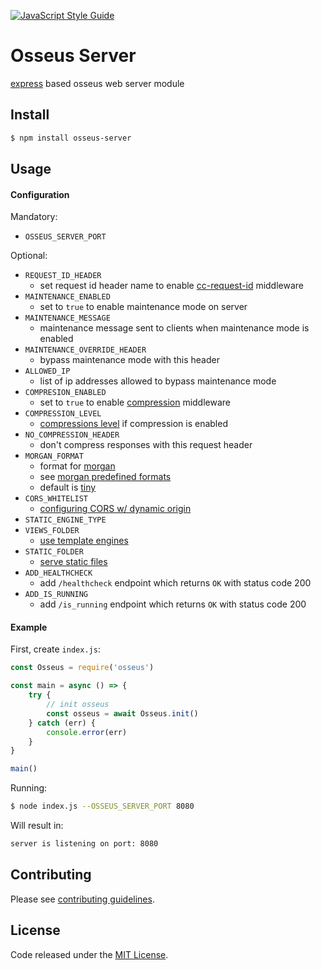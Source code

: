[![JavaScript Style Guide](https://cdn.rawgit.com/standard/standard/master/badge.svg)](https://github.com/standard/standard)

# Osseus Server

[express](https://github.com/expressjs/express) based osseus web server module

## Install
```bash
$ npm install osseus-server
```

## Usage

#### Configuration

Mandatory:

* `OSSEUS_SERVER_PORT`

Optional:

* `REQUEST_ID_HEADER`
	* set request id header name to enable [cc-request-id](https://www.npmjs.com/package/cc-request-id) middleware
* `MAINTENANCE_ENABLED`
	* set to `true` to enable maintenance mode on server
* `MAINTENANCE_MESSAGE`
	* maintenance message sent to clients when maintenance mode is enabled
* `MAINTENANCE_OVERRIDE_HEADER`
	* bypass maintenance mode with this header
* `ALLOWED_IP`
	* list of ip addresses allowed to bypass maintenance mode
* `COMPRESION_ENABLED`
	* set to `true` to enable [compression](https://github.com/expressjs/compression) middleware
* `COMPRESSION_LEVEL`
	* [compressions level](https://github.com/expressjs/compression#level) if compression is enabled
* `NO_COMPRESSION_HEADER`
	* don't compress responses with this request header
* `MORGAN_FORMAT`
	* format for [morgan](https://github.com/expressjs/morgan)
	* see [morgan predefined formats](https://github.com/expressjs/morgan#predefined-formats)
	* default is [tiny](https://github.com/expressjs/morgan#tiny)
* `CORS_WHITELIST`
	* [configuring CORS w/ dynamic origin](https://www.npmjs.com/package/cors#configuring-cors-w-dynamic-origin)
* `STATIC_ENGINE_TYPE`
* `VIEWS_FOLDER`
	* [use template engines](https://expressjs.com/en/guide/using-template-engines.html)
* `STATIC_FOLDER`
	* [serve static files](https://expressjs.com/en/starter/static-files.html)
* `ADD_HEALTHCHECK`
	* add `/healthcheck` endpoint which returns `OK` with status code 200
* `ADD_IS_RUNNING`
	* add `/is_running` endpoint which returns `OK` with status code 200


#### Example
First, create `index.js`:

```javascript
const Osseus = require('osseus')

const main = async () => {
	try {
		// init osseus
		const osseus = await Osseus.init()
  	} catch (err) {
		console.error(err)
  	}
}

main()

```

Running:

```bash
$ node index.js --OSSEUS_SERVER_PORT 8080
```

Will result in:

```sh
server is listening on port: 8080
```

## Contributing
Please see [contributing guidelines](https://github.com/colucom/osseus-server/blob/master/.github/CONTRIBUTING.md).

## License
Code released under the [MIT License](https://github.com/colucom/osseus-server/blob/master/LICENSE).
